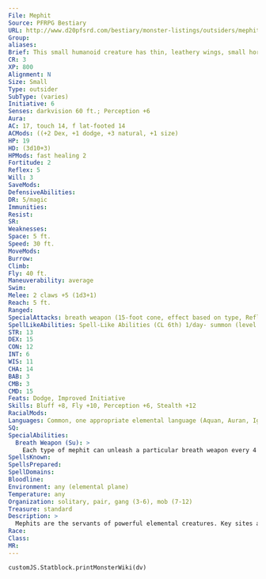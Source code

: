 ```yaml
---
File: Mephit
Source: PFRPG Bestiary
URL: http://www.d20pfsrd.com/bestiary/monster-listings/outsiders/mephit
Group: 
aliases: 
Brief: This small humanoid creature has thin, leathery wings, small horns, and a mischievous smile.
CR: 3
XP: 800
Alignment: N
Size: Small
Type: outsider
SubType: (varies)
Initiative: 6
Senses: darkvision 60 ft.; Perception +6
Aura: 
AC: 17, touch 14, f lat-footed 14
ACMods: ((+2 Dex, +1 dodge, +3 natural, +1 size)
HP: 19
HD: (3d10+3)
HPMods: fast healing 2
Fortitude: 2
Reflex: 5
Will: 3
SaveMods: 
DefensiveAbilities: 
DR: 5/magic
Immunities: 
Resist: 
SR: 
Weaknesses: 
Space: 5 ft.
Speed: 30 ft.
MoveMods: 
Burrow: 
Climb: 
Fly: 40 ft.
Maneuverability: average
Swim: 
Melee: 2 claws +5 (1d3+1)
Reach: 5 ft.
Ranged: 
SpecialAttacks: breath weapon (15-foot cone, effect based on type, Reflex DC 13 for half )
SpellLikeAbilities: Spell-Like Abilities (CL 6th) 1/day- summon (level 2, 1 mephit of the same type 25%), additional abilities based on mephit type
STR: 13
DEX: 15
CON: 12
INT: 6
WIS: 11
CHA: 14
BAB: 3
CMB: 3
CMD: 15
Feats: Dodge, Improved Initiative
Skills: Bluff +8, Fly +10, Perception +6, Stealth +12
RacialMods: 
Languages: Common, one appropriate elemental language (Aquan, Auran, Ignan, or Terran)
SQ: 
SpecialAbilities:
  Breath Weapon (Su): >
    Each type of mephit can unleash a particular breath weapon every 4 rounds as a standard action. The DC is Constitution-based and includes a +1 racial bonus.
SpellsKnown: 
SpellsPrepared: 
SpellDomains: 
Bloodline: 
Environment: any (elemental plane)
Temperature: any
Organization: solitary, pair, gang (3-6), mob (7-12)
Treasure: standard
Description: >
  Mephits are the servants of powerful elemental creatures. Key sites and locations on the elemental planes are full of mephits scurrying about on important errands or duties. Each mephit is associated with one element that defines its spells and abilities. The mephit types are listed below. Air Mephit (Air) Air mephits are commonly found on the Plane of Air. These mephits are whimsical and prone to distraction. • Fast Healing: Works only in gusty and windy areas. • Speed: Fly 60 ft. (perfect) • Breath Weapon: A cone of sand and grit that deals 1d8 slashing damage. • Spell-Like Abilities: blur 1/hour, gust of wind 1/day. Dust Mephit (Air) Dust mephits are commonly found on the Plane of Air. These mephits are irritating and persistent. • Fast Healing: Works only in dusty environments. • Speed: Fly 50 ft. (perfect) • Breath Weapon: A cone of dust that deals 1d4 slashing damage. The dust also causes living creatures to be sickened for 3 rounds. A Reflex save halves the damage and negates the sickened effect. • Spell-Like Abilities: blur 1/hour, wind wall 1/day Earth Mephit (Earth) Earth mephits are commonly found on the Plane of Earth. These mephits are plodding and humorless. • Fast Healing: Works only while underground. • Breath Weapon: A cone of rocks that deals 1d8 bludgeoning damage. • Change Size: Once per day, an earth mephit can enlarge one size category, as enlarge person, except that it only works on the earth mephit. This power acts as a 2ndlevel spell. • Spell-Like Abilities: soften earth and stone 1/day Fire Mephit (Fire) Fire mephits are commonly found on the Plane of Fire. Fire mephits are vengeful and quick to anger. • Fast Healing: Works only while in contact with fire. • Immune: Fire • Weaknesses: Vulnerability to cold • Breath Weapon: A cone of flames that deals 1d8 fire damage. • Spell-Like Abilities: scorching ray 1/hour, heat metal 1/day (DC 14) Ice Mephit (Cold) Ice mephits are commonly found on the Plane of Air. These mephits are cruel and aloof. • Fast Healing: Works only in areas below freezing. • Immune: Cold • Weaknesses: Vulnerability to fire • Breath Weapon: A cone of ice that deals 1d4 cold damage. The cold also causes living creatures to be sickened for 3 rounds. A Reflex save halves the damage and negates the sickened effect. • Spell-Like Abilities: magic missile 1/hour, chill metal 1/day (DC 14) Magma Mephit (Fire) Magma mephits are commonly found on the Plane of Fire. These mephits are dim-witted brutes. • Fast Healing: Works only in contact with magma or lava. • Immune: Fire • Weaknesses: Vulnerability to cold • Breath Weapon: A cone of fire that deals 1d8 fire damage. • Magma Form (Su): Once per hour, a magma mephit can assume the form of a pool of lava, 3 feet in diameter and 6 inches deep. While in this form, its DR increases to 20/ magic and it cannot attack. It can move at a speed of 10 feet per round and can pass through small openings and cracks. Anything touching this pool takes 1d6 fire damage. A magma mephit may remain in this form for up to 10 minutes. • Spell-Like Abilities: pyrotechnics 1/day Ooze Mephit (Water) Ooze mephits are commonly found on the Plane of Water. These mephits are disgusting and slow to act. • Fast Healing: Works only in wet or muddy environments. • Speed: Swim 30 ft. • Breath Weapon: A cone of slime that deals 1d4 acid damage. The slime also causes living creatures to be sickened for 3 rounds. A Reflex save halves the damage and negates the sickened effect. • Spell-Like Abilities: acid arrow 1/hour, stinking cloud 1/day (DC 15) Salt Mephit (Earth) Salt mephits are commonly found on the Plane of Earth. These mephits are cruel and aloof. • Fast Healing: Works only in arid environments. • Breath Weapon: A cone of salt crystals that deals 1d4 slashing damage. The salt also causes living creatures to be sickened for 3 rounds. A Reflex save halves the damage and negates the sickened effect. • Dehydrate (Su): Once per day a salt mephit can draw the moisture from an area in a 20-foot radius centered on itself. Living creatures within range take 2d8 points of damage (Fortitude DC 14 half; caster level 6th). This effect is especially devastating to plant and aquatic creatures, which take a -2 penalty on their saving throws. This ability is the equivalent of a 2nd-level spell. • Spell-Like Abilities: glitterdust 1/hour. Steam Mephit (Fire) Steam mephits are commonly found on the Plane of Fire. These mephits are overconfident and brash. • Fast Healing: Works only in boiling water or steam. • Immune: Fire • Weaknesses: Vulnerability to cold • Breath weapon: A cone of steam that deals 1d4 fire damage. The scalding water also causes living creatures to be sickened for 3 rounds. A Reflex save halves the damage and negates the sickened effect. • Boiling Rain (Su): Once per day a steam mephit can create a rainstorm of boiling water in a 20-foot-square area. Living creatures within the area take 2d6 points of fire damage (Fortitude DC 14 half; caster level 6th). This ability is the equivalent of a 2nd-level spell. • Spell-Like Abilities: blur 1/hour Water Mephit (Water) Water mephits are commonly found on the Plane of Water. These mephits are constant jokesters. • Fast Healing: Works only while the mephit is underwater. • Speed: Swim 30 ft. • Breath Weapon: A cone of acid that deals 1d8 acid damage. • Spell-Like Abilities: acid arrow 1/hour, stinking cloud 1/day (DC 15)
Race: 
Class: 
MR: 
---
```

```dataviewjs
customJS.Statblock.printMonsterWiki(dv)
```
